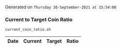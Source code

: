 Generated on `Thursday 30-September-2021 at 15:54:00`

### Current to Target Coin Ratio
`current_coin_ratio.sh`

Date|Current|Target|Ratio
---|---|---|---

